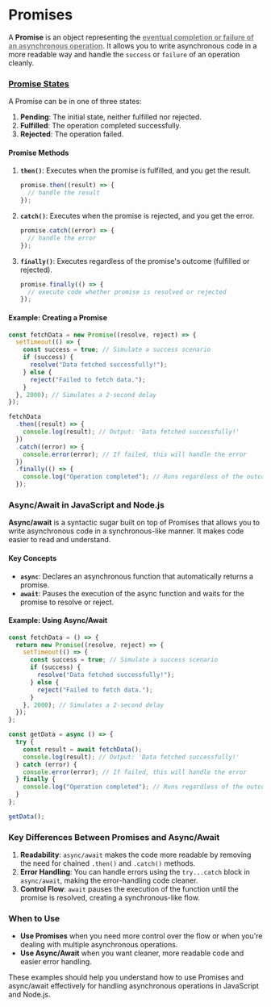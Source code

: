 # Promises

A **Promise** is an object representing the <strong style="color:gray"><u>eventual completion or failure of an asynchronous operation</u></strong>. It allows you to write asynchronous code in a more readable way and handle the `success` or `failure` of an operation cleanly.

### <u>Promise States</u>

A Promise can be in one of three states:

1. **Pending**: The initial state, neither fulfilled nor rejected.
2. **Fulfilled**: The operation completed successfully.
3. **Rejected**: The operation failed.

#### Promise Methods

1. **`then()`**: Executes when the promise is fulfilled, and you get the result.
   ```javascript
   promise.then((result) => {
     // handle the result
   });
   ```
2. **`catch()`**: Executes when the promise is rejected, and you get the error.
   ```javascript
   promise.catch((error) => {
     // handle the error
   });
   ```
3. **`finally()`**: Executes regardless of the promise's outcome (fulfilled or rejected).
   ```javascript
   promise.finally(() => {
     // execute code whether promise is resolved or rejected
   });
   ```

#### Example: Creating a Promise

```javascript
const fetchData = new Promise((resolve, reject) => {
  setTimeout(() => {
    const success = true; // Simulate a success scenario
    if (success) {
      resolve("Data fetched successfully!");
    } else {
      reject("Failed to fetch data.");
    }
  }, 2000); // Simulates a 2-second delay
});

fetchData
  .then((result) => {
    console.log(result); // Output: 'Data fetched successfully!'
  })
  .catch((error) => {
    console.error(error); // If failed, this will handle the error
  })
  .finally(() => {
    console.log("Operation completed"); // Runs regardless of the outcome
  });
```

### Async/Await in JavaScript and Node.js

**Async/await** is a syntactic sugar built on top of Promises that allows you to write asynchronous code in a synchronous-like manner. It makes code easier to read and understand.

#### Key Concepts

- **`async`**: Declares an asynchronous function that automatically returns a promise.
- **`await`**: Pauses the execution of the async function and waits for the promise to resolve or reject.

#### Example: Using Async/Await

```javascript
const fetchData = () => {
  return new Promise((resolve, reject) => {
    setTimeout(() => {
      const success = true; // Simulate a success scenario
      if (success) {
        resolve("Data fetched successfully!");
      } else {
        reject("Failed to fetch data.");
      }
    }, 2000); // Simulates a 2-second delay
  });
};

const getData = async () => {
  try {
    const result = await fetchData();
    console.log(result); // Output: 'Data fetched successfully!'
  } catch (error) {
    console.error(error); // If failed, this will handle the error
  } finally {
    console.log("Operation completed"); // Runs regardless of the outcome
  }
};

getData();
```

### Key Differences Between Promises and Async/Await

1. **Readability**: `async/await` makes the code more readable by removing the need for chained `.then()` and `.catch()` methods.
2. **Error Handling**: You can handle errors using the `try...catch` block in `async/await`, making the error-handling code cleaner.
3. **Control Flow**: `await` pauses the execution of the function until the promise is resolved, creating a synchronous-like flow.

### When to Use

- **Use Promises** when you need more control over the flow or when you're dealing with multiple asynchronous operations.
- **Use Async/Await** when you want cleaner, more readable code and easier error handling.

These examples should help you understand how to use Promises and async/await effectively for handling asynchronous operations in JavaScript and Node.js.
